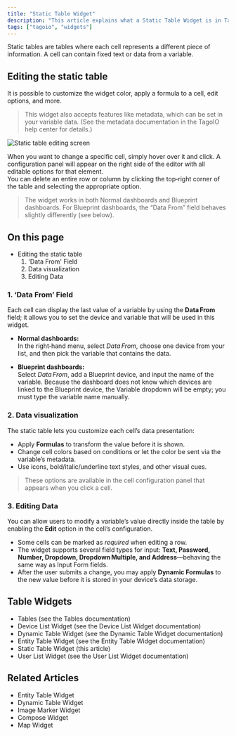 ```yaml
---
title: "Static Table Widget"
description: "This article explains what a Static Table Widget is in TagoIO and how to edit its appearance and behavior, including customization options and features accepted by the widget."
tags: ["tagoio", "widgets"]
---
```

Static tables are tables where each cell represents a different piece of information. A cell can contain fixed text or data from a variable.

## Editing the static table
It is possible to customize the widget color, apply a formula to a cell, edit options, and more.

> This widget also accepts features like metadata, which can be set in your variable data. (See the metadata documentation in the TagoIO help center for details.)

![Static table editing screen](/docs_imagem/tagoio/static-table-widget-2.gif)

When you want to change a specific cell, simply hover over it and click. A configuration panel will appear on the right side of the editor with all editable options for that element.  
You can delete an entire row or column by clicking the top‑right corner of the table and selecting the appropriate option.

> The widget works in both Normal dashboards and Blueprint dashboards. For Blueprint dashboards, the “Data From” field behaves slightly differently (see below).

## On this page
- Editing the static table
  1. 'Data From' Field
  2. Data visualization
  3. Editing Data

### 1. ‘Data From’ Field
Each cell can display the last value of a variable by using the **Data From** field; it allows you to set the device and variable that will be used in this widget.

- **Normal dashboards:**  
  In the right‑hand menu, select *Data From*, choose one device from your list, and then pick the variable that contains the data.

- **Blueprint dashboards:**  
  Select *Data From*, add a Blueprint device, and input the name of the variable. Because the dashboard does not know which devices are linked to the Blueprint device, the Variable dropdown will be empty; you must type the variable name manually.

### 2. Data visualization
The static table lets you customize each cell’s data presentation:

- Apply **Formulas** to transform the value before it is shown.
- Change cell colors based on conditions or let the color be sent via the variable’s metadata.
- Use icons, bold/italic/underline text styles, and other visual cues.

> These options are available in the cell configuration panel that appears when you click a cell.

### 3. Editing Data
You can allow users to modify a variable’s value directly inside the table by enabling the **Edit** option in the cell’s configuration.  

- Some cells can be marked as *required* when editing a row.
- The widget supports several field types for input: **Text, Password, Number, Dropdown, Dropdown Multiple, and Address**—behaving the same way as Input Form fields.
- After the user submits a change, you may apply **Dynamic Formulas** to the new value before it is stored in your device’s data storage.

## Table Widgets
- Tables (see the Tables documentation)
- Device List Widget (see the Device List Widget documentation)
- Dynamic Table Widget (see the Dynamic Table Widget documentation)
- Entity Table Widget (see the Entity Table Widget documentation)
- Static Table Widget (this article)
- User List Widget (see the User List Widget documentation)

## Related Articles
- Entity Table Widget
- Dynamic Table Widget
- Image Marker Widget
- Compose Widget
- Map Widget